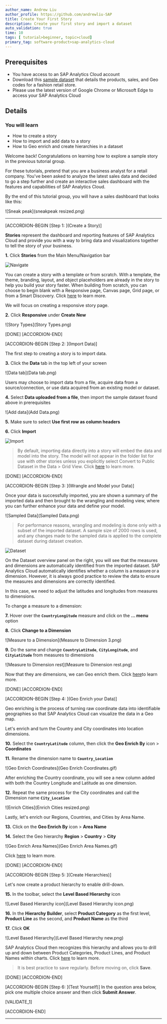 ```yaml
---
author_name: Andrew Liu
author_profile: https://github.com/andrewliu-SAP
title: Create Your First Story
description: Create your first story and import a dataset
auto_validation: true
time: 10
tags: [ tutorial>beginner, topic>cloud]
primary_tag: software-product>sap-analytics-cloud
---
```


## Prerequisites
 - You have access to an SAP Analytics Cloud account
 - Download this [sample dataset](https://d.dam.sap.com/a/fAJmXck?rc=10) that details the products, sales, and Geo codes for a fashion retail store.
 - Please use the latest version of Google Chrome or Microsoft Edge to access your SAP Analytics Cloud

## Details
### You will learn
  - How to create a story
  - How to import and add data to a story
  - How to Geo enrich and create hierarchies in a dataset

  Welcome back! Congratulations on learning how to explore a sample story in the previous tutorial group.

  For these tutorials, pretend that you are a business analyst for a retail company. You've been asked to analyze the latest sales data and decided to go a step further and create an interactive sales dashboard with the features and capabilities of SAP Analytics Cloud.

  By the end of this tutorial group, you will have a sales dashboard that looks like this:  

  ![Sneak peak](sneakpeak resized.png)

---

[ACCORDION-BEGIN [Step 1: ](Create a Story)]
<!--
| File   | Link |
|  :------------- | :------------- |
|  `fashiondataset.csv` | [Download Here](https://github.com/andrewliu-SAP/Dataset-for-Developer-Tutorial) | -->
**Stories** represent the dashboard and reporting features of SAP Analytics Cloud and provide you with a way to bring data and visualizations together to tell the story of your business.

**1.** Click **Stories** from the Main Menu/Navigation bar  

![Navigate](Navigate.png)

You can create a story with a template or from scratch. With a template, the theme, branding, layout, and object placeholders are already in the story to help you build your story faster. When building from scratch, you can choose to begin blank with a Responsive page, Canvas page, Grid page, or from a Smart Discovery. Click [here](https://help.sap.com/viewer/00f68c2e08b941f081002fd3691d86a7/release/en-US/f0cc6e14392e4b18b0f1bcaab839cc2d.html) to learn more.

We will focus on creating a responsive story page.

**2.** Click **Responsive** under **Create New**

![Story Types](Story Types.png)

[DONE]
[ACCORDION-END]

[ACCORDION-BEGIN [Step 2: ](Import Data)]

The first step to creating a story is to import data.

**3.** Click the **Data** tab in the top left of your screen

![Data tab](Data tab.png)

Users may choose to import data from a file, acquire data from a source/connection, or use data acquired from an existing model or dataset.

**4.** Select **Data uploaded from a file**, then import the sample dataset found above in prerequisites

![Add data](Add Data.png)

**5.** Make sure to select **Use first row as column headers**

**6.** Click **Import**

![Import](Import.png)

> By default, importing data directly into a story will embed the data and model into the story. The model will not appear in the folder list for use with other stories unless you explicitly select Convert to Public Dataset in the Data > Grid View. Click [here](https://help.sap.com/viewer/00f68c2e08b941f081002fd3691d86a7/release/en-US/c5d2b331c2234806ace715024e521e64.html) to learn more.

[DONE]
[ACCORDION-END]

[ACCORDION-BEGIN [Step 3: ](Wrangle and Model your Data)]

Once your data is successfully imported, you are shown a summary of the imported data and then brought to the wrangling and modeling view, where you can further enhance your data and define your model.

![Sampled Data](Sampled Data.png)

> For performance reasons, wrangling and modeling is done only with a subset of the imported dataset. A sample size of 2000 rows is used, and any changes made to the sampled data is applied to the complete dataset during dataset creation.

![Dataset](Dataset.png)

On the Dataset overview panel on the right, you will see that the measures and dimensions are automatically identified from the imported dataset. SAP Analytics Cloud automatically identifies whether a column is a measure or a dimension. However, it is always good practice to review the data to ensure the measures and dimensions are correctly identified.

In this case, we need to adjust the latitudes and longitudes from measures to dimensions.  

To change a measure to a dimension:  

**7.** Hover over the **`CountryLongitude`** measure and click on the **… menu** option

**8.** Click **Change to a Dimension**

![Measure to a Dimension](Measure to Dimension 3.png)

**9.** Do the same and change **`CountryLatitude`**, **`CityLongitude`**, and **`CityLatitude`** from measures to dimensions

![Measure to Dimension rest](Measure to Dimension rest.png)

Now that they are dimensions, we can Geo enrich them. Click [here](https://help.sap.com/viewer/00f68c2e08b941f081002fd3691d86a7/release/en-US/b396a6eb42e3491aac1791e2d10de68f.html)to learn more.

[DONE]
[ACCORDION-END]

[ACCORDION-BEGIN [Step 4: ](Geo Enrich your Data)]

Geo enriching is the process of turning raw coordinate data into identifiable geographies so that SAP Analytics Cloud can visualize the data in a Geo map.

Let's enrich and turn the Country and City coordinates into location dimensions.

**10.**	Select the **`CountryLatitude`** column, then click the **Geo Enrich By** icon > **Coordinates**  

**11.**	Rename the dimension name to **`Country_Location`**

![Geo Enrich Coordinates](Geo Enrich Coordinates.gif)

After enriching the Country coordinate, you will see a new column added with both the Country Longitude and Latitude as one dimension.

**12.** Repeat the same process for the City coordinates and call the Dimension name **`City_Location`**

![Enrich Cities](Enrich Cities resized.png)

Lastly, let's enrich our Regions, Countries, and Cities by Area Name.

**13.** Click on the **Geo Enrich By** icon > **Area Name**  

**14.** Select the Geo hierarchy **Region** > **Country** > **City**

![Geo Enrich Area Names](Geo Enrich Area Names.gif)

Click [here](https://help.sap.com/viewer/00f68c2e08b941f081002fd3691d86a7/release/en-US/c52a875d319b4cd1890a52f6286f96bc.html) to learn more.

[DONE]
[ACCORDION-END]

[ACCORDION-BEGIN [Step 5: ](Create Hierarchies)]

Let's now create a product hierarchy to enable drill-down.

**15.** In the toolbar, select the **Level Based Hierarchy** icon

![Level Based Hierarchy icon](Level Based Hierarchy icon.png)

**16.** In the **Hierarchy Builder**, select **Product Category** as the first level, **Product Line** as the second, and **Product Name** as the third  

**17.** Click **OK**

![Level Based Hierarchy](Level Based Hierarchy new.png)

SAP Analytics Cloud then recognizes this hierarchy and allows you to drill up and down between Product Categories, Product Lines, and Product Names within charts. Click [here](https://help.sap.com/viewer/00f68c2e08b941f081002fd3691d86a7/release/en-US/a5af17fec4f1428188ea185a526873c0.html) to learn more.

> It is best practice to save regularly. Before moving on, click **Save**.

[DONE]
[ACCORDION-END]

[ACCORDION-BEGIN [Step 6: ](Test Yourself)]
In the question area below, pick one multiple choice answer and then click **Submit Answer**.

[VALIDATE_1]

[ACCORDION-END]


---
